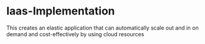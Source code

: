 # Iaas-Implementation
This creates an elastic application that can automatically scale out and in on demand and cost-effectively by using cloud resources
